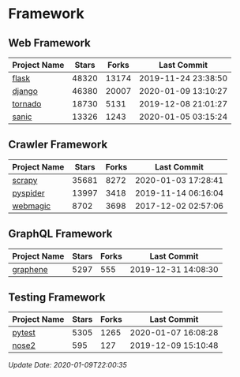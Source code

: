 # Framework

## Web Framework

| Project Name | Stars | Forks | Last Commit |
| ------------ | ----- | ----- | ----------- |
| [flask](https://github.com/pallets/flask) | 48320 | 13174 | 2019-11-24 23:38:50 |
| [django](https://github.com/django/django) | 46380 | 20007 | 2020-01-09 13:10:27 |
| [tornado](https://github.com/tornadoweb/tornado) | 18730 | 5131 | 2019-12-08 21:01:27 |
| [sanic](https://github.com/huge-success/sanic) | 13326 | 1243 | 2020-01-05 03:15:24 |

## Crawler Framework

| Project Name | Stars | Forks | Last Commit |
| ------------ | ----- | ----- | ----------- |
| [scrapy](https://github.com/scrapy/scrapy) | 35681 | 8272 | 2020-01-03 17:28:41 |
| [pyspider](https://github.com/binux/pyspider) | 13997 | 3418 | 2019-11-14 06:16:04 |
| [webmagic](https://github.com/code4craft/webmagic) | 8702 | 3698 | 2017-12-02 02:57:06 |

## GraphQL Framework

| Project Name | Stars | Forks | Last Commit |
| ------------ | ----- | ----- | ----------- |
| [graphene](https://github.com/graphql-python/graphene) | 5297 | 555 | 2019-12-31 14:08:30 |

## Testing Framework

| Project Name | Stars | Forks | Last Commit |
| ------------ | ----- | ----- | ----------- |
| [pytest](https://github.com/pytest-dev/pytest) | 5305 | 1265 | 2020-01-07 16:08:28 |
| [nose2](https://github.com/nose-devs/nose2) | 595 | 127 | 2019-12-09 15:10:48 |

*Update Date: 2020-01-09T22:00:35*